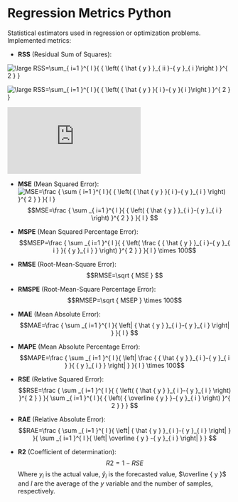 # Regression Metrics Python
 Statistical estimators used in regression or optimization problems.
 Implemented metrics:
 * **RSS** (Residual Sum of Squares):
 
 <img align="center" src="https://latex.codecogs.com/svg.latex?\large&space;RSS=\sum_{&space;i=1&space;}^{&space;l&space;}{&space;{&space;\left(&space;{&space;\hat&space;{&space;y&space;}&space;}_{&space;ii&space;}-{&space;y&space;}_{&space;i&space;}\right&space;)&space;}^{&space;2&space;}&space;}" title="\large RSS=\sum_{ i=1 }^{ l }{ { \left( { \hat { y } }_{ ii }-{ y }_{ i }\right ) }^{ 2 } }" /> 
 
![\large RSS=\sum_{ i=1 }^{ l }{ { \left( { \hat { y } }_{ i }-{ y }_{ i }\right ) }^{ 2 } }](https://latex.codecogs.com/svg.latex?\large&space;RSS=\sum_{&space;i=1&space;}^{&space;l&space;}{&space;{&space;\left(&space;{&space;\hat&space;{&space;y&space;}&space;}_{&space;i&space;}-{&space;y&space;}_{&space;i&space;}\right&space;)&space;}^{&space;2&space;}&space;})

 ![\large RSS=\sum_{ i=1 }^{ l }{ { \left( { \hat { y } }_{ i }-{ y }_{ i }\right ) }^{ 2 } }](https://latex.codecogs.com/svg.latex?%5Clarge%20RSS%3D%5Csum_%7B%20i%3D1%20%7D%5E%7B%20l%20%7D%7B%20%7B%20%5Cleft%28%20%7B%20%5Chat%20%7B%20y%20%7D%20%7D_%7B%20i%20%7D-%7B%20y%20%7D_%7B%20i%20%7D%5Cright%20%29%20%7D%5E%7B%202%20%7D%20%7D)
 
 
 * **MSE** (Mean Squared Error):
 ![MSE=\frac { \sum _{ i=1 }^{ l }{ { \left( { \hat { y }  }_{ i }-{ y }_{ i } \right)  }^{ 2 } }  }{ l }](<img src="https://latex.codecogs.com/svg.latex?\large&space;MSE=\frac&space;{&space;\sum&space;_{&space;i=1&space;}^{&space;l&space;}{&space;{&space;\left(&space;{&space;\hat&space;{&space;y&space;}&space;}_{&space;i&space;}-{&space;y&space;}_{&space;i&space;}&space;\right)&space;}^{&space;2&space;}&space;}&space;}{&space;l&space;}" title="\large MSE=\frac { \sum _{ i=1 }^{ l }{ { \left( { \hat { y } }_{ i }-{ y }_{ i } \right) }^{ 2 } } }{ l }" />)
 $$MSE=\frac { \sum _{ i=1 }^{ l }{ { \left( { \hat { y }  }_{ i }-{ y }_{ i } \right)  }^{ 2 } }  }{ l } $$
 
 
 * **MSPE** (Mean Squared Percentage Error):
 $$MSEP=\frac { \sum _{ i=1 }^{ l }{ { \left( \frac { { \hat { y }  }_{ i }-{ y }_{ i } }{ { y }_{ i } }  \right)  }^{ 2 } }  }{ l } \times 100$$
 * **RMSE** (Root-Mean-Square Error):
 $$RMSE=\sqrt { MSE } $$
 * **RMSPE** (Root-Mean-Square Percentage Error):
 $$RMSEP=\sqrt { MSEP } \times 100$$
 * **MAE** (Mean Absolute Error):
 $$MAE=\frac { \sum _{ i=1 }^{ l }{ \left| { \hat { y }  }_{ i }-{ y }_{ i } \right|  }  }{ l } $$
 * **MAPE** (Mean Absolute Percentage Error):
 $$MAPE=\frac { \sum _{ i=1 }^{ l }{ \left| \frac { { \hat { y }  }_{ i }-{ y }_{ i } }{ { y }_{ i } }  \right|  }  }{ l } \times 100$$
 * **RSE** (Relative Squared Error):
 $$RSE=\frac { \sum _{ i=1 }^{ l }{ { \left( { \hat { y }  }_{ i }-{ y }_{ i } \right)  }^{ 2 } }  }{ \sum _{ i=1 }^{ l }{ { \left( { \overline { y }  }-{ y }_{ i } \right)  }^{ 2 } }  } $$
 * **RAE** (Relative Absolute Error):
 $$RAE=\frac { \sum _{ i=1 }^{ l }{ \left| { \hat { y }  }_{ i }-{ y }_{ i } \right|  }  }{ \sum _{ i=1 }^{ l }{ \left| \overline { y } -{ y }_{ i } \right|  }  } $$
 * **R2** (Coefficient of determination):
 $$R2=1-RSE$$
Where ${y}_{i}$ is the actual value, ${ \hat { y }  }_{ i }$ is the forecasted value, $\overline { y }$ and $l$ are the average of the $y$ variable and the number of samples, respectively.
